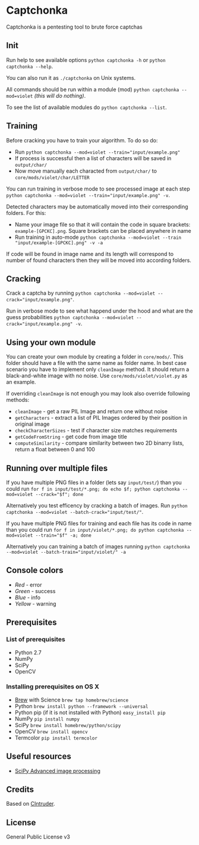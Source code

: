 # Captchonka

Captchonka is a pentesting tool to brute force captchas

## Init

Run help to see available options `python captchonka -h` or `python captchonka --help`.

You can also run it as `./captchonka` on Unix systems.

All commands should be run within a module (mod) `python captchonka --mod=violet` _(this will do nothing)_.

To see the list of available modules do `python captchonka --list`.

## Training

Before cracking you have to train your algorithm. To do so do:
* Run `python captchonka --mod=violet --train="input/example.png"`
* If process is successful then a list of characters will be saved in `output/char/`
* Now move manually each characted from `output/char/` to `core/mods/violet/char/LETTER`

You can run training in verbose mode to see processed image at each step `python captchonka --mod=violet --train="input/example.png" -v`.

Detected characters may be automatically moved into their corresponding folders. For this:
* Name your image file so that it will contain the code in square brackets: `example-[GPCKC].png`. Square brackets can be placed anywhere in name
* Run training in auto-mode `python captchonka --mod=violet --train "input/example-[GPCKC].png" -v -a`

If code will be found in image name and its length will correspond to number of found characters then they will be moved into according folders.

## Cracking

Crack a captcha by running `python captchonka --mod=violet --crack="input/example.png"`.

Run in verbose mode to see what happend under the hood and what are the guess probabilities `python captchonka --mod=violet --crack="input/example.png" -v`.

## Using your own module

You can create your own module by creating a folder in `core/mods/`. This folder should have a file with the same name as folder name. In best case scenario you have to implement only `cleanImage` method. It should return a black-and-white image with no noise. Use `core/mods/violet/violet.py` as an example.

If overriding `cleanImage` is not enough you may look also override following methods:
* `cleanImage` - get a raw PIL Image and return one without noise
* `getCharacters` - extract a list of PIL Images ordered by their position in original image
* `checkCharacterSizes` - test if character size matches requirements
* `getCodeFromString` - get code from image title
* `computeSimilarity` - compare similarity between two 2D binarry lists, return a float between 0 and 100

## Running over multiple files

If you have multiple PNG files in a folder (lets say `input/test/`) than you could run
`for f in input/test/*.png; do echo $f; python captchonka --mod=violet --crack="$f"; done`

Alternatively you test efficency by cracking a batch of images. Run `python captchonka --mod=violet --batch-crack="input/test/"`.

If you have multiple PNG files for training and each file has its code in name than you could run
`for f in input/violet/*.png; do python captchonka --mod=violet --train="$f" -a; done`

Alternatively you can training a batch of images running `python captchonka --mod=violet --batch-train="input/violet/" -a`

## Console colors

* *Red* - error
* *Green* - success
* *Blue* - info
* *Yellow* - warning

## Prerequisites

### List of prerequisites

* Python 2.7
* NumPy
* SciPy
* OpenCV

### Installing prerequisites on OS X
* [Brew](http://brew.sh/) with Science `brew tap homebrew/science`
* Python `brew install python --framework --universal`
* Python pip (if it is not installed with Python) `easy_install pip`
* NumPy `pip install numpy`
* SciPy `brew install homebrew/python/scipy`
* OpenCV `brew install opencv`
* Termcolor `pip install termcolor`

## Useful resources
* [SciPy Advanced image processing](http://scipy-lectures.github.io/advanced/image_processing/)

## Credits

Based on [CIntruder](https://github.com/epsylon/cintruder).

## License

General Public License v3
